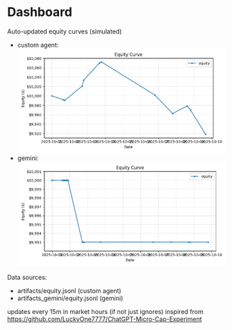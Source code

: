 # Dashboard

Auto-updated equity curves (simulated)

- custom agent: ![Equity Curve](artifacts/equity.png?v=10e8fcf)
- gemini: ![Equity Curve (Gemini)](artifacts_gemini/equity.png?v=10e8fcf)

Data sources:
- artifacts/equity.jsonl (custom agent)
- artifacts_gemini/equity.jsonl (gemini)

updates every 15m in market hours (if not just ignores)
inspired from https://github.com/LuckyOne7777/ChatGPT-Micro-Cap-Experiment